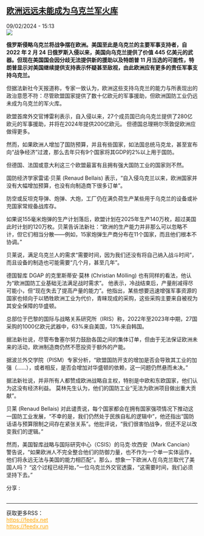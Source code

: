 <!--1707489901000-->
[欧洲远远未能成为乌克兰军火库](https://www.rfi.fr/cn/%E6%AC%A7%E6%B4%B2/20240209-%E6%AC%A7%E6%B4%B2%E8%BF%9C%E8%BF%9C%E6%9C%AA%E8%83%BD%E6%88%90%E4%B8%BA%E4%B9%8C%E5%85%8B%E5%85%B0%E5%86%9B%E7%81%AB%E5%BA%93)
------

<div>09/02/2024 - 15:13</div><img src="https://s.rfi.fr/media/display/282f461a-c673-11ee-8f3d-005056a97e36/w:1280/p:16x9/2024-01-15T084108Z_1551381835_RC2IH5A2355A_RTRMADP_3_UKRAINE-CRISIS-FRONTLINE-ARTILLERY.JPG"><p><strong>俄罗斯侵略乌克兰将战争摆在欧洲。美国至此是乌克兰的主要军事支持者，自 2022 年 2 月 24 日俄罗斯入侵以来，美国向乌克兰提供了价值 445 亿美元的武器。但现在美国国会因分歧无法提供新的援助以及特朗普 11 月当选的可能性，特朗普显示对美国继续提供支持表示怀疑甚至敌视，由此欧洲应有更多的责任军事支持乌克兰。        </strong></p><div><p>但据法新社今天报道称，专家一致认为，欧洲这些支持乌克兰的能力与所表现出的政治意愿不符：尽管欧盟国家提供了数十亿欧元的军事援助，但欧洲国防工业仍远未成为乌克兰的军火库。</p><p>欧盟首席外交官博雷利表示，自入侵以来，27个成员国已向乌克兰提供了280亿欧元的军事援助，并将在2024年提供200亿欧元。 但德国总理朔尔茨敦促欧洲应做得更多。</p><p>然而，如果欧洲人增加了国防预算，并且有些国家，如法国总统马克龙，甚至宣布向“战争经济”过渡，那么去年只有9个国家将其GDP的2%以上用于国防。</p><p>但德国、法国或意大利这三个欧盟最富有且拥有强大国防工业的国家则不然。</p><p>国防经济学家雷诺·贝莱 (Renaud Bellais) 表示，“自入侵乌克兰以来，欧洲国家并没有大幅增加预算，也没有向制造商下很多订单”。</p><p>防空或反坦克导弹、炮弹、大炮，工厂仍在满负荷生产某些用于乌克兰的设备或补充国家常规备战库存。</p><p>如果说155毫米炮弹的生产计划落后，欧盟计划在2025年生产140万枚，超过美国此时计划的120万枚。贝莱告诉法新社：“欧洲的生产能力并非那么可以忽略不计，但它们相当分散——例如，15家炮弹生产商分布在11个国家，而且他们根本不协调。”</p><p>贝莱说，满足乌克兰人的需求“需要时间，因为我们还没有将自己纳入战斗时间”，而且设备的制造也可能需要“几个月，甚至几年”。</p><p>德国智库 DGAP 的克里斯蒂安·莫林 (Christian Mölling) 也有同样的看法，他认为“欧洲国防工业基础无法满足战时需求”。 他表示，冷战结束后，产量削减得尽可能小，但“现在失去了提高产量的能力”。他指出，某些想要迅速增强军事资源的国家也倾向于以牺牲欧洲工业为代价，青睐现成的采购，这些采购主要来自被视为其安全保障的华盛顿。</p><p>总部位于巴黎的国际与战略关系研究所（IRIS）称，2022年至2023年中期，27国采购的1000亿欧元武器中，63%来自美国，13%来自韩国。</p><p>据法新社说，尽管布鲁塞尔努力鼓励各国之间的集体订单，但由于无法保证欧洲未来的活动，欧洲制造商仍然不愿投资于额外的产能。</p><p>据波兰外交学院（PISM）专家分析，“欧盟国防开支的增加是否会导致其工业的加强（……），或者相反，是否会增加对华盛顿的依赖，这一问题仍然悬而未决。”</p><p>据法新社说，并非所有人都赞成欧洲战略自主权，特别是中欧和东欧国家，他们认为这没有经济利益。 莫林先生认为，他们的国防工业“无法为欧洲项目做出重大贡献”。</p><p>贝莱 (Renaud Bellais) 对此谴责说，每个国家都会在拥有国家强项情况下推动这一国防工业发展，“不幸的是，我们仍然处于民族自私的逻辑中”，他还指出“国防话语与预算限制之间存在紧张关系”。他批评说，“我们很害怕战争，但还不足以改变我们的逻辑。”</p><p>然而，美国智库战略与国际研究中心（CSIS）的马克·坎西安（Mark Cancian）警告说，“如果欧洲人不完全整合他们的防御力量，也不作为一个单一实体运作，他们将永远无法与美国的能力相匹配”。那么，想象一下欧洲人在乌克兰取代了美国人吗？ “这个过程已经开始，”一位乌克兰外交官透露，“这需要时间，我们必须坚持下去。”</p><div data-selfpromo-newsletter></div><div data-selfpromo-app></div></div><div><div>分享 :</div><div><a href="https://www.facebook.com/dialog/share?app_id=113191652055439&amp;href=https%3A%2F%2Frfi.my%2FAKZq.F&amp;redirect_uri=https%3A%2F%2Fwww.rfi.fr%2Fcn%2F%25E6%25AC%25A7%25E6%25B4%25B2%2F20240209-%25E6%25AC%25A7%25E6%25B4%25B2%25E8%25BF%259C%25E8%25BF%259C%25E6%259C%25AA%25E8%2583%25BD%25E6%2588%2590%25E4%25B8%25BA%25E4%25B9%258C%25E5%2585%258B%25E5%2585%25B0%25E5%2586%259B%25E7%2581%25AB%25E5%25BA%2593&amp;locale=zh_CN" target="_blank" rel="noopener nofollow"><span></span></a><a href="whatsapp://send?text=%E6%AC%A7%E6%B4%B2%E8%BF%9C%E8%BF%9C%E6%9C%AA%E8%83%BD%E6%88%90%E4%B8%BA%E4%B9%8C%E5%85%8B%E5%85%B0%E5%86%9B%E7%81%AB%E5%BA%93%20-%20https%3A%2F%2Frfi.my%2FAKZq.W" target="_blank" rel="noopener nofollow"><span></span></a><a href="https://web.whatsapp.com/send?text=%E6%AC%A7%E6%B4%B2%E8%BF%9C%E8%BF%9C%E6%9C%AA%E8%83%BD%E6%88%90%E4%B8%BA%E4%B9%8C%E5%85%8B%E5%85%B0%E5%86%9B%E7%81%AB%E5%BA%93%20-%20https%3A%2F%2Frfi.my%2FAKZq.W" target="_blank" rel="noopener nofollow"><span></span></a><a href="https://x.com/intent/tweet?url=https%3A%2F%2Frfi.my%2FAKZq.X&amp;via=RFI_Cn&amp;related=RFI_Cn&amp;text=%E6%AC%A7%E6%B4%B2%E8%BF%9C%E8%BF%9C%E6%9C%AA%E8%83%BD%E6%88%90%E4%B8%BA%E4%B9%8C%E5%85%8B%E5%85%B0%E5%86%9B%E7%81%AB%E5%BA%93&amp;lang=zh-cn" target="_blank" rel="noopener nofollow"><span></span></a><span data-root-share><share-button v-on:open="openModal"></share-button><share-modal v-if="displayModal" v-on:close="closeModal"></share-modal></span></div></div><br><hr><div>获取更多RSS：<br><a href="https://feedx.net" style="color:orange" target="_blank">https://feedx.net</a> <br><a href="https://feedx.run" style="color:orange" target="_blank">https://feedx.run</a><br></div>
